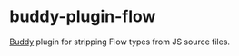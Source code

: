 # buddy-plugin-flow

[Buddy](https://www.npmjs.com/package/buddy) plugin for stripping Flow types from JS source files.